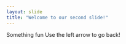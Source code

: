 ```yaml
---
layout: slide
title: "Welcome to our second slide!"
---
```

Something fun
Use the left arrow to go back!
